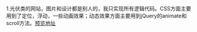 1.光伏类的网站，图片和设计都是别人的，我只实现所有逻辑代码。CSS方面主要用到了定位，浮动，一些动画效果；动态效果方面主要用到jQuery的animate和scroll方法。[预览地址](https://cangsayi.github.io/imitate-project)
